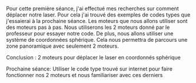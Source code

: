 Pour cette première séance, j'ai effectué mes recherches sur comment déplacer notre laser. Pour cela j'ai trouvé des exemples de codes types que j'essaierai à la prochaine séance.
Les moteurs que nous allons utiliser sont des moteurs pas à pas. Nous utiliserons les 2 moteurs donné par le professeur pour essayer notre code.
De plus, nous allons utiliser une système de coordonnées sphérique.
Cela nous permettra de parcours une zone panoramique avec seulement 2 moteurs. 

Conclusion : 2 moteurs pour déplacer le laser en coordonnés sphérique 

Prochaine séance: Utiliser le code type trouvé sur internet pour faire fonctionner nos 2 moteurs et nous familiariser avec ces derniers 


